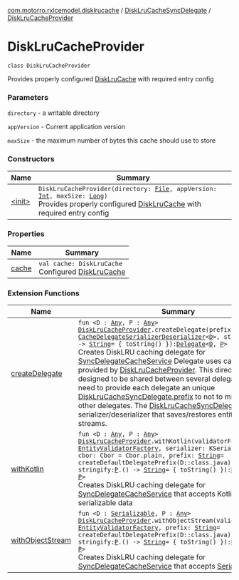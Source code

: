 [com.motorro.rxlcemodel.disklrucache](../../index.md) / [DiskLruCacheSyncDelegate](../index.md) / [DiskLruCacheProvider](./index.md)

# DiskLruCacheProvider

`class DiskLruCacheProvider`

Provides properly configured [DiskLruCache](#) with required entry config

### Parameters

`directory` - a writable directory

`appVersion` - Current application version

`maxSize` - the maximum number of bytes this cache should use to store

### Constructors

| Name | Summary |
|---|---|
| [&lt;init&gt;](-init-.md) | `DiskLruCacheProvider(directory: `[`File`](http://docs.oracle.com/javase/6/docs/api/java/io/File.html)`, appVersion: `[`Int`](https://kotlinlang.org/api/latest/jvm/stdlib/kotlin/-int/index.html)`, maxSize: `[`Long`](https://kotlinlang.org/api/latest/jvm/stdlib/kotlin/-long/index.html)`)`<br>Provides properly configured [DiskLruCache](#) with required entry config |

### Properties

| Name | Summary |
|---|---|
| [cache](cache.md) | `val cache: DiskLruCache`<br>Configured [DiskLruCache](#) |

### Extension Functions

| Name | Summary |
|---|---|
| [createDelegate](../../create-delegate.md) | `fun <D : `[`Any`](https://kotlinlang.org/api/latest/jvm/stdlib/kotlin/-any/index.html)`, P : `[`Any`](https://kotlinlang.org/api/latest/jvm/stdlib/kotlin/-any/index.html)`> `[`DiskLruCacheProvider`](./index.md)`.createDelegate(prefix: `[`String`](https://kotlinlang.org/api/latest/jvm/stdlib/kotlin/-string/index.html)`, sd: `[`CacheDelegateSerializerDeserializer`](../../../com.motorro.rxlcemodel.base.service/-cache-delegate-serializer-deserializer/index.md)`<`[`D`](../../create-delegate.md#D)`>, stringify: `[`P`](../../create-delegate.md#P)`.() -> `[`String`](https://kotlinlang.org/api/latest/jvm/stdlib/kotlin/-string/index.html)` = { toString() }): `[`Delegate`](../../../com.motorro.rxlcemodel.base.service/-sync-delegate-cache-service/-delegate/index.md)`<`[`D`](../../create-delegate.md#D)`, `[`P`](../../create-delegate.md#P)`>`<br>Creates DiskLRU caching delegate for [SyncDelegateCacheService](../../../com.motorro.rxlcemodel.base.service/-sync-delegate-cache-service/index.md) Delegate uses cache directory provided by [DiskLruCacheProvider](./index.md). This directory is designed to be shared between several delegates. Thus we need to provide each delegate an unique [DiskLruCacheSyncDelegate.prefix](#) to not to mix data with other delegates. The [DiskLruCacheSyncDelegate.sd](#) is a serializer/deserializer that saves/restores entity from file streams. |
| [withKotlin](../../../com.motorro.rxlcemodel.kserializer/with-kotlin.md) | `fun <D : `[`Any`](https://kotlinlang.org/api/latest/jvm/stdlib/kotlin/-any/index.html)`, P : `[`Any`](https://kotlinlang.org/api/latest/jvm/stdlib/kotlin/-any/index.html)`> `[`DiskLruCacheProvider`](./index.md)`.withKotlin(validatorFactory: `[`EntityValidatorFactory`](../../../com.motorro.rxlcemodel.base.entity/-entity-validator-factory/index.md)`, serializer: KSerializer<`[`D`](../../../com.motorro.rxlcemodel.kserializer/with-kotlin.md#D)`>, cbor: Cbor = Cbor.plain, prefix: `[`String`](https://kotlinlang.org/api/latest/jvm/stdlib/kotlin/-string/index.html)` = createDefaultDelegatePrefix(D::class.java), stringify: `[`P`](../../../com.motorro.rxlcemodel.kserializer/with-kotlin.md#P)`.() -> `[`String`](https://kotlinlang.org/api/latest/jvm/stdlib/kotlin/-string/index.html)` = { toString() }): `[`Delegate`](../../../com.motorro.rxlcemodel.base.service/-sync-delegate-cache-service/-delegate/index.md)`<`[`D`](../../../com.motorro.rxlcemodel.kserializer/with-kotlin.md#D)`, `[`P`](../../../com.motorro.rxlcemodel.kserializer/with-kotlin.md#P)`>`<br>Creates DiskLRU caching delegate for [SyncDelegateCacheService](../../../com.motorro.rxlcemodel.base.service/-sync-delegate-cache-service/index.md) that accepts Kotlin-serializable data |
| [withObjectStream](../../with-object-stream.md) | `fun <D : `[`Serializable`](http://docs.oracle.com/javase/6/docs/api/java/io/Serializable.html)`, P : `[`Any`](https://kotlinlang.org/api/latest/jvm/stdlib/kotlin/-any/index.html)`> `[`DiskLruCacheProvider`](./index.md)`.withObjectStream(validatorFactory: `[`EntityValidatorFactory`](../../../com.motorro.rxlcemodel.base.entity/-entity-validator-factory/index.md)`, prefix: `[`String`](https://kotlinlang.org/api/latest/jvm/stdlib/kotlin/-string/index.html)` = createDefaultDelegatePrefix(D::class.java), stringify: `[`P`](../../with-object-stream.md#P)`.() -> `[`String`](https://kotlinlang.org/api/latest/jvm/stdlib/kotlin/-string/index.html)` = { toString() }): `[`Delegate`](../../../com.motorro.rxlcemodel.base.service/-sync-delegate-cache-service/-delegate/index.md)`<`[`D`](../../with-object-stream.md#D)`, `[`P`](../../with-object-stream.md#P)`>`<br>Creates DiskLRU caching delegate for [SyncDelegateCacheService](../../../com.motorro.rxlcemodel.base.service/-sync-delegate-cache-service/index.md) that accepts [Serializable](http://docs.oracle.com/javase/6/docs/api/java/io/Serializable.html) data |
